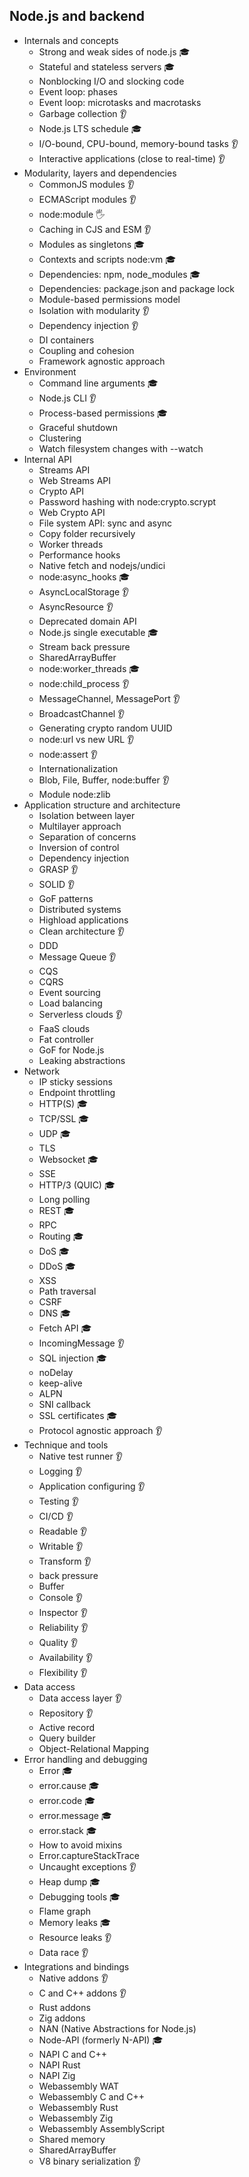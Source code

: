## Node.js and backend

- Internals and concepts
  - Strong and weak sides of node.js 🎓 
  - Stateful and stateless servers 🎓 
  - Nonblocking I/O and slocking code
  - Event loop: phases
  - Event loop: microtasks and macrotasks
  - Garbage collection 👂 
  - Node.js LTS schedule 🎓 
  - I/O-bound, CPU-bound, memory-bound tasks 👂 
  - Interactive applications (close to real-time) 👂 
- Modularity, layers and dependencies
  - CommonJS modules 👂 
  - ECMAScript modules 👂 
  - node:module 🖐️ 
  - Caching in CJS and ESM 👂 
  - Modules as singletons 🎓 
  - Contexts and scripts node:vm 🎓 
  - Dependencies: npm, node_modules 🎓 
  - Dependencies: package.json and package lock
  - Module-based permissions model
  - Isolation with modularity 👂 
  - Dependency injection 👂 
  - DI containers
  - Coupling and cohesion
  - Framework agnostic approach
- Environment
  - Command line arguments 🎓 
  - Node.js CLI 👂 
  - Process-based permissions 🎓 
  - Graceful shutdown
  - Clustering
  - Watch filesystem changes with --watch
- Internal API
  - Streams API
  - Web Streams API
  - Crypto API
  - Password hashing with node:crypto.scrypt
  - Web Crypto API
  - File system API: sync and async
  - Copy folder recursively
  - Worker threads
  - Performance hooks
  - Native fetch and nodejs/undici
  - node:async_hooks 🎓 
  - AsyncLocalStorage 👂 
  - AsyncResource 👂 
  - Deprecated domain API
  - Node.js single executable 🎓 
  - Stream back pressure
  - SharedArrayBuffer
  - node:worker_threads 🎓 
  - node:child_process 👂 
  - MessageChannel, MessagePort 👂 
  - BroadcastChannel 👂 
  - Generating crypto random UUID
  - node:url vs new URL 👂 
  - node:assert 👂 
  - Internationalization
  - Blob, File, Buffer, node:buffer 👂 
  - Module node:zlib
- Application structure and architecture
  - Isolation between layer
  - Multilayer approach
  - Separation of concerns
  - Inversion of control
  - Dependency injection
  - GRASP 👂 
  - SOLID 👂 
  - GoF patterns
  - Distributed systems
  - Highload applications
  - Clean architecture 👂 
  - DDD
  - Message Queue 👂 
  - CQS
  - CQRS
  - Event sourcing
  - Load balancing
  - Serverless clouds 👂 
  - FaaS clouds
  - Fat controller
  - GoF for Node.js
  - Leaking abstractions
- Network
  - IP sticky sessions
  - Endpoint throttling
  - HTTP(S) 🎓 
  - TCP/SSL 🎓 
  - UDP 🎓 
  - TLS
  - Websocket 🎓 
  - SSE
  - HTTP/3 (QUIC) 🎓 
  - Long polling
  - REST 🎓 
  - RPC
  - Routing 🎓 
  - DoS 🎓 
  - DDoS 🎓 
  - XSS
  - Path traversal
  - CSRF
  - DNS 🎓 
  - Fetch API 🎓 
  - IncomingMessage 👂 
  - SQL injection 🎓 
  - noDelay
  - keep-alive
  - ALPN
  - SNI callback
  - SSL certificates 🎓 
  - Protocol agnostic approach 👂 
- Technique and tools
  - Native test runner 👂 
  - Logging 👂 
  - Application configuring 👂 
  - Testing 👂 
  - CI/CD 👂 
  - Readable 👂 
  - Writable 👂 
  - Transform 👂 
  - back pressure
  - Buffer
  - Console 👂 
  - Inspector 👂 
  - Reliability 👂 
  - Quality 👂 
  - Availability 👂 
  - Flexibility 👂 
- Data access
  - Data access layer 👂 
  - Repository 👂 
  - Active record
  - Query builder
  - Object-Relational Mapping
- Error handling and debugging
  - Error 🎓 
  - error.cause 🎓 
  - error.code 🎓 
  - error.message 🎓 
  - error.stack 🎓 
  - How to avoid mixins
  - Error.captureStackTrace
  - Uncaught exceptions 👂 
  - Heap dump 🎓 
  - Debugging tools 🎓 
  - Flame graph
  - Memory leaks 🎓 
  - Resource leaks 👂 
  - Data race 👂 
- Integrations and bindings
  - Native addons 👂 
  - C and C++ addons 👂 
  - Rust addons
  - Zig addons
  - NAN (Native Abstractions for Node.js)
  - Node-API (formerly N-API) 🎓 
  - NAPI C and C++
  - NAPI Rust
  - NAPI Zig
  - Webassembly WAT
  - Webassembly C and C++
  - Webassembly Rust
  - Webassembly Zig
  - Webassembly AssemblyScript
  - Shared memory
  - SharedArrayBuffer
  - V8 binary serialization 👂 